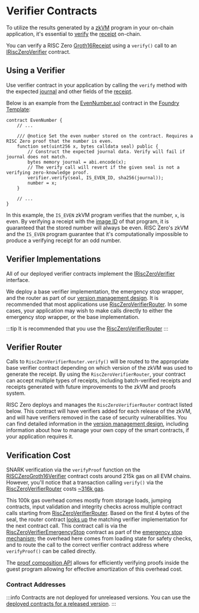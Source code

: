 # Verifier Contracts

To utilize the results generated by a [zkVM][term-zkvm] program in your on-chain application, it's essential to [verify][term-verify] the [receipt][term-receipt] on-chain.

You can verify a RISC Zero [Groth16Receipt] using a `verify()` call to an [IRiscZeroVerifier][IRiscZeroVerifier] contract.

## Using a Verifier

Use verifier contract in your application by calling the `verify` method with the expected [journal][term-journal] and other fields of the [receipt][term-receipt].

Below is an example from the [EvenNumber.sol][EvenNumber.sol] contract in the [Foundry Template][foundry-template]:

```solidity
contract EvenNumber {
    // ...

    /// @notice Set the even number stored on the contract. Requires a RISC Zero proof that the number is even.
    function set(uint256 x, bytes calldata seal) public {
        // Construct the expected journal data. Verify will fail if journal does not match.
        bytes memory journal = abi.encode(x);
        // The verify call will revert if the given seal is not a verifying zero-knowledge proof.
        verifier.verify(seal, IS_EVEN_ID, sha256(journal));
        number = x;
    }

    // ...
}
```

In this example, the `IS_EVEN` zkVM program verifies that the number, `x`, is even.
By verifying a receipt with the [image ID][term-image-id] of that program, it is guaranteed that the stored number will always be even.
RISC Zero's zkVM and the `IS_EVEN` program guarantee that it's computationally impossible to produce a verifying receipt for an odd number.

## Verifier Implementations

All of our deployed verifier contracts implement the [IRiscZeroVerifier][IRiscZeroVerifier] interface.

We deploy a base verifier implementation, the emergency stop wrapper, and the router as part of our [version management design][version-management].
It is recommended that most applications use [RiscZeroVerifierRouter](#verifier-router).
In some cases, your application may wish to make calls directly to either the emergency stop wrapper, or the base implementation.

:::tip
It is recommended that you use the [RiscZeroVerifierRouter](#verifier-router)
:::

## Verifier Router

Calls to `RiscZeroVerifierRouter.verify()` will be routed to the appropriate base verifier contract depending on which version of the zkVM was used to generate the receipt.
By using the `RiscZeroVerifierRouter`, your contract can accept multiple types of receipts, including batch-verified receipts and receipts generated with future improvements to the zkVM and proofs system.

RISC Zero deploys and manages the `RiscZeroVerifierRouter` contract listed below.
This contract will have verifiers added for each release of the zkVM, and will have verifiers removed in the case of security vulnerabilities.
You can find detailed information in the [version management design][version-management], including information about how to manage your own copy of the smart contracts, if your application requires it.

## Verification Cost

SNARK verification via the `verifyProof` function on the [RISCZeroGroth16Verifier][RISCZeroGroth16Verifier] contract costs around 215k gas on all EVM chains. However, you'll notice that a transaction calling `verify()` via the [RiscZeroVerifierRouter](#verifer-router) costs [~316k gas][verify-sepolia-etherscan]. 

This 100k gas overhead comes mostly from storage loads, jumping contracts, input validation and integrity checks across  multiple contract calls starting from [RiscZeroVerifierRouter](#verifer-router). Based on the first 4 bytes of the seal, the router contract [looks up][function-getVerifier] the matching verifier implementation for the next contract call. This contract call is via the [RiscZeroVerifierEmergencyStop][RiscZeroVerifierEmergencyStop] contract as part of the [emergency stop mechanism][emergency-stop-mechanism]; the overhead here comes from loading state for safety checks, and to route the call to the correct verifier contract address where `verifyProof()` can be called directly.

The [proof composition API][proof-composition] allows for efficiently verifying proofs inside the guest program allowing for effective amortization of this overhead cost.

### Contract Addresses

:::info
Contracts are not deployed for unreleased versions.
You can use the [deployed contracts for a released version][doc-released-contracts].
:::

<!-- TODO: Move this example into risc0-ethereum such that it will be under the same version management -->

[doc-released-contracts]: /api/blockchain-integration/contracts/verifier#contract-addresses
[emergency-stop-mechanism]: https://github.com/risc0/risc0-ethereum/blob/main/contracts/version-management-design.md#emergency-stop
[EvenNumber.sol]: https://github.com/risc0/risc0-foundry-template/blob/main/contracts/EvenNumber.sol#L46-L52
[foundry-template]: https://github.com/risc0/risc0-foundry-template
[function-getVerifier]: https://github.com/risc0/risc0-ethereum/blob/6132e946a142cea6f53f325e8fd0c175ad0ec283/contracts/src/RiscZeroVerifierRouter.sol#L74
[Groth16Receipt]: https://docs.rs/risc0-zkvm/latest/risc0_zkvm/struct.Groth16Receipt.html
[IRiscZeroVerifier]: https://github.com/risc0/risc0-ethereum/blob/main/contracts/src/IRiscZeroVerifier.sol
[proof-composition]: /api/zkvm/composition
[RISCZeroGroth16Verifier]: https://github.com/risc0/risc0-ethereum/blob/main/contracts/src/groth16/RiscZeroGroth16Verifier.sol
[RiscZeroVerifierEmergencyStop]: https://github.com/risc0/risc0-ethereum/blob/main/contracts/src/RiscZeroVerifierEmergencyStop.sol
[term-image-id]: /terminology#image-id
[term-journal]: /terminology#journal
[term-receipt]: /terminology#receipt
[term-verify]: /terminology#verify
[term-zkvm]: /terminology#zero-knowledge-virtual-machine-zkvm
[verify-sepolia-etherscan]: https://sepolia.etherscan.io/tx/0x28803b006ac64c08d386676abf34d8ba6232173b28f09ddd4f0c253e37904f91/advanced
[version-management]: https://github.com/risc0/risc0-ethereum/blob/release-1.1/contracts/version-management-design.md
